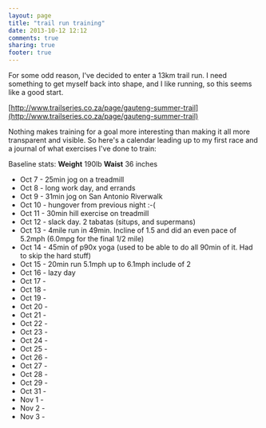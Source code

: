 ```yaml
---
layout: page
title: "trail run training"
date: 2013-10-12 12:12
comments: true
sharing: true
footer: true
---
```

For some odd reason, I've decided to enter a 13km trail run. I need something to get
myself back into shape, and I like running, so this seems like a good start.

[http://www.trailseries.co.za/page/gauteng-summer-trail](http://www.trailseries.co.za/page/gauteng-summer-trail)

Nothing makes training for a goal more interesting than making it all more transparent
and visible. So here's a calendar leading up to my first race and a journal of what exercises
I've done to train:

Baseline stats:
**Weight** 190lb
**Waist** 36 inches

* Oct 7 - 25min jog on a treadmill
* Oct 8 - long work day, and errands
* Oct 9 - 31min jog on San Antonio Riverwalk
* Oct 10 - hungover from previous night :-(
* Oct 11 - 30min hill exercise on treadmill
* Oct 12 - slack day. 2 tabatas (situps, and supermans)
* Oct 13 - 4mile run in 49min. Incline of 1.5 and did an even pace of 5.2mph (6.0mpg for the final 1/2 mile)
* Oct 14 - 45min of p90x yoga (used to be able to do all 90min of it. Had to skip the hard stuff)
* Oct 15 - 20min run 5.1mph up to 6.1mph include of 2
* Oct 16 - lazy day
* Oct 17 -
* Oct 18 -
* Oct 19 -
* Oct 20 -
* Oct 21 -
* Oct 22 -
* Oct 23 -
* Oct 24 -
* Oct 25 -
* Oct 26 -
* Oct 27 -
* Oct 28 -
* Oct 29 -
* Oct 31 -
* Nov 1 -
* Nov 2 -
* Nov 3 -
